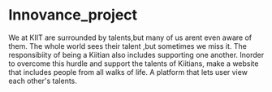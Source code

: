 # Innovance_project
We at KIIT are surrounded by talents,but many of us arent even aware of them. The whole world sees their talent ,but sometimes we miss it. The responsibiity of being a Kiitian also includes supporting one another.
Inorder to overcome this hurdle and support the talents of Kiitians, make a website that includes people from all walks of life. A platform that lets user view each other's talents.
